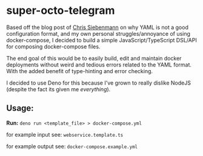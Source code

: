 # super-octo-telegram

Based off the blog post of [Chris Siebenmann](https://utcc.utoronto.ca/~cks/space/blog/programming/YAMLAndConfigurationFiles) on why YAML is not a good configuration format, and my own personal struggles/annoyance of using docker-compose, I decided to build a simple JavaScript/TypeScript DSL/API for composing docker-compose files.

The end goal of this would be to easily build, edit and maintain docker deployments without weird and tedious errors related to the YAML format. With the added benefit of type-hinting and error checking.

I decided to use Deno for this because I've grown to really dislike NodeJS (despite the fact its given me _everything_).


## Usage:
**Run:** `deno run <template_file> > docker-compose.yml`

for example input see: `webservice.template.ts`

for example output see: `docker-compose.example.yml`

